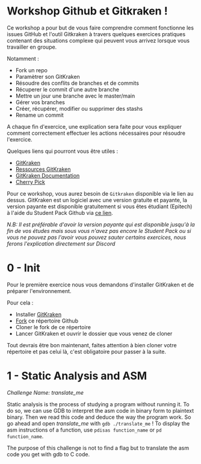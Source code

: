 # Workshop Github et Gitkraken !

Ce workshop a pour but de vous faire comprendre comment fonctionne les issues GitHub et l'outil Gitkraken à travers quelques exercices pratiques contenant des situations complexe qui peuvent vous arrivez lorsque vous travailler en groupe.

Notamment :

* Fork un repo
* Paramètrer son GitKraken
* Résoudre des conflits de branches et de commits
* Récuperer le commit d'une autre branche
* Mettre un jour une branche avec le master/main
* Gérer vos branches
* Créer, récupérer, modifier ou supprimer des stashs
* Rename un commit

A chaque fin d'exercice, une explication sera faite pour vous expliquer comment correctement effectuer les actions nécessaires pour résoudre l'exercice.

Quelques liens qui pourront vous être utiles :

* [GitKraken](https://www.gitkraken.com/)
* [Ressources GitKraken](https://support.gitkraken.com/)
* [GitKraken Documentation](https://www.gitkraken.com/downloads/gitkraken-cheat-sheet-v1.6.pdf)
* [Cherry Pick](https://support.gitkraken.com/working-with-commits/cherrypick/)

Pour ce workshop, vous aurez besoin de `Gitkraken` disponible via le lien au dessus. GitKraken est un logiciel avec une version gratuite et payante, la version payante est disponible gratuitement si vous êtes étudiant (Epitech) à l'aide du Student Pack Github via [ce lien](https://education.github.com/pack).

*N.B: Il est préférable d'avoir la version payante qui est disponible jusqu'à la fin de vos études mais sous vous n'avez pas encore le Student Pack ou si vous ne pouvez pas l'avoir vous pouvez sauter certains exercices, nous ferons l'explication directement sur Discord*

# 0 - Init

Pour le première exercice nous vous demandons d'installer GitKraken et de préparer l'environnement.

Pour cela :

* Installer [GitKraken](https://www.gitkraken.com/)
* [Fork](https://docs.github.com/en/github/getting-started-with-github/fork-a-repo) ce répertoire Github
* Cloner le fork de ce répertoire
* Lancer GitKraken et ouvrir le dossier que vous venez de cloner

Tout devrais être bon maintenant, faites attention à bien cloner votre répertoire et pas celui là, c'est obligatoire pour passer à la suite.

# 1 - Static Analysis and ASM

*Challenge Name: translate_me*

Static analysis is the process of studying a program without running it.
To do so, we can use GDB to interpret the asm code in binary form to plaintext binary.
Then we read this code and deduce the way the program work.
So go ahead and open *translate_me* with `gdb ./translate_me` !
To display the asm instructions of a function, use `pdisas function_name` or `pd function_name`.

The purpose of this challenge is not to find a flag but to translate the asm code you get with gdb to C code.